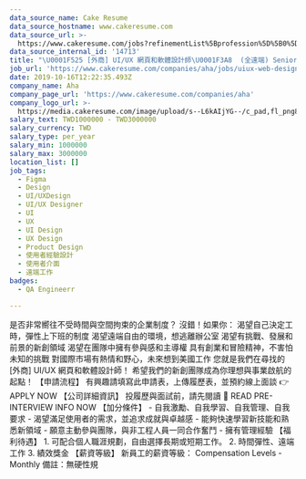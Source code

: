 ```yaml
---
data_source_name: Cake Resume
data_source_hostname: www.cakeresume.com
data_source_url: >-
  https://www.cakeresume.com/jobs?refinementList%5Bprofession%5D%5B0%5D=engineering_qa-engineer&refinementList%5Bsalary_currency%5D=TWD&range%5Bsalary_range%5D%5Bmin%5D=800096
data_source_internal_id: '14713'
title: "\U0001F525 [外商] UI/UX 網頁和軟體設計師\U0001F3A8  (全遠端) Senior/Junior UI/UX Web/App Designer (Remote)"
job_url: 'https://www.cakeresume.com/companies/aha/jobs/uiux-web-design'
date: 2019-10-16T12:22:35.493Z
company_name: Aha
company_page_url: 'https://www.cakeresume.com/companies/aha'
company_logo_url: >-
  https://media.cakeresume.com/image/upload/s--L6kAIjYG--/c_pad,fl_png8,h_200,w_200/v1647593128/bpcgzmpercnwqu9xorou.png
salary_text: TWD1000000 - TWD3000000
salary_currency: TWD
salary_type: per_year
salary_min: 1000000
salary_max: 3000000
location_list: []
job_tags:
  - Figma
  - Design
  - UI/UXDesign
  - UI/UX Designer
  - UI
  - UX
  - UI Design
  - UX Design
  - Product Design
  - 使用者經驗設計
  - 使用者介面
  - 遠端工作
badges:
  - QA Engineerr

---
```


是否非常嚮往不受時間與空間拘束的企業制度？ 沒錯！如果你： 渴望自己決定工時，彈性上下班的制度 渴望遠端自由的環境，想逃離辦公室 渴望有挑戰、發展和前景的新創領域 渴望在團隊中擁有參與感和主導權 具有創業和冒險精神，不害怕未知的挑戰 對國際市場有熱情和野心，未來想到美國工作 您就是我們在尋找的 [外商] UI/UX 網頁和軟體設計師！ 希望我們的新創團隊成為你理想與事業啟航的起點！ 【申請流程】 有興趣請填寫此申請表，上傳履歷表，並預約線上面談 👉 APPLY NOW 【公司詳細資訊】 投履歷與面試前，請先閱讀 📕 READ PRE-INTERVIEW INFO NOW 【加分條件】 - 自我激勵、自我學習、自我管理、自我要求 - 渴望滿足使用者的需求，並追求成就與卓越感 - 能夠快速學習新技能和熟悉新領域 - 願意主動參與團隊，與非工程人員一同合作奮鬥 - 擁有管理經驗 【福利待遇】 1. 可配合個人職涯規劃，自由選擇長期或短期工作。 2. 時間彈性、遠端工作 3. 績效獎金 【薪資等級】 新員工的薪資等級： Compensation Levels - Monthly 備註：無硬性規